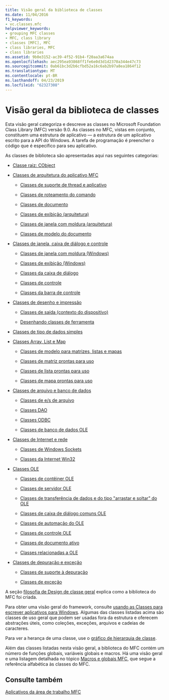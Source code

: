 ```yaml
---
title: Visão geral da biblioteca de classes
ms.date: 11/04/2016
f1_keywords:
- vc.classes.mfc
helpviewer_keywords:
- grouping MFC classes
- MFC, class library
- classes [MFC], MFC
- class libraries, MFC
- class libraries
ms.assetid: 9b0e3152-ac39-4f52-91b4-f20aa3a674aa
ms.openlocfilehash: aec295ea93868ff1fe6e0d3d1d2370a344e47c73
ms.sourcegitcommit: 0ab61bc3d2b6cfbd52a16c6ab2b97a8ea1864f12
ms.translationtype: MT
ms.contentlocale: pt-BR
ms.lasthandoff: 04/23/2019
ms.locfileid: "62327308"
---
```

# <a name="class-library-overview"></a>Visão geral da biblioteca de classes

Esta visão geral categoriza e descreve as classes no Microsoft Foundation Class Library (MFC) versão 9.0. As classes no MFC, vistas em conjunto, constituem uma estrutura de aplicativo — a estrutura de um aplicativo escrito para a API do Windows. A tarefa de programação é preencher o código que é específico para seu aplicativo.

As classes de biblioteca são apresentadas aqui nas seguintes categorias:

- [Classe raiz: CObject](../mfc/root-class-cobject.md)

- [Classes de arquitetura do aplicativo MFC](../mfc/mfc-application-architecture-classes.md)

   - [Classes de suporte de thread e aplicativo](../mfc/application-and-thread-support-classes.md)

   - [Classes de roteamento do comando](../mfc/command-routing-classes.md)

   - [Classes de documento](../mfc/document-classes.md)

   - [Classes de exibição (arquitetura)](../mfc/view-classes-architecture.md)

   - [Classes de janela com moldura (arquitetura)](../mfc/frame-window-classes-architecture.md)

   - [Classes de modelo do documento](../mfc/document-template-classes.md)

- [Classes de janela, caixa de diálogo e controle](../mfc/window-dialog-and-control-classes.md)

   - [Classes de janela com moldura (Windows)](../mfc/frame-window-classes-windows.md)

   - [Classes de exibição (Windows)](../mfc/view-classes-windows.md)

   - [Classes da caixa de diálogo](../mfc/dialog-box-classes.md)

   - [Classes de controle](../mfc/control-classes.md)

   - [Classes da barra de controle](../mfc/control-bar-classes.md)

- [Classes de desenho e impressão](../mfc/drawing-and-printing-classes.md)

   - [Classes de saída (contexto do dispositivo)](../mfc/output-device-context-classes.md)

   - [Desenhando classes de ferramenta](../mfc/drawing-tool-classes.md)

- [Classes de tipo de dados simples](../mfc/simple-data-type-classes.md)

- [Classes Array, List e Map](../mfc/array-list-and-map-classes.md)

   - [Classes de modelo para matrizes, listas e mapas](../mfc/template-classes-for-arrays-lists-and-maps.md)

   - [Classes de matriz prontas para uso](../mfc/ready-to-use-array-classes.md)

   - [Classes de lista prontas para uso](../mfc/ready-to-use-list-classes.md)

   - [Classes de mapa prontas para uso](../mfc/ready-to-use-map-classes.md)

- [Classes de arquivo e banco de dados](../mfc/file-and-database-classes.md)

   - [Classes de e/s de arquivo](../mfc/file-i-o-classes.md)

   - [Classes DAO](../mfc/dao-classes.md)

   - [Classes ODBC](../mfc/odbc-classes.md)

   - [Classes de banco de dados OLE](../mfc/ole-db-classes.md)

- [Classes de Internet e rede](../mfc/internet-and-networking-classes.md)

   - [Classes de Windows Sockets](../mfc/windows-sockets-classes.md)

   - [Classes da Internet Win32](../mfc/win32-internet-classes.md)

- [Classes OLE](../mfc/ole-classes.md)

   - [Classes de contêiner OLE](../mfc/ole-container-classes.md)

   - [Classes de servidor OLE](../mfc/ole-server-classes.md)

   - [Classes de transferência de dados e do tipo "arrastar e soltar" do OLE](../mfc/ole-drag-and-drop-and-data-transfer-classes.md)

   - [Classes de caixa de diálogo comuns OLE](../mfc/ole-common-dialog-classes.md)

   - [Classes de automação do OLE](../mfc/ole-automation-classes.md)

   - [Classes de controle OLE](../mfc/ole-control-classes.md)

   - [Classes de documento ativo](../mfc/active-document-classes.md)

   - [Classes relacionadas a OLE](../mfc/ole-related-classes.md)

- [Classes de depuração e exceção](../mfc/debugging-and-exception-classes.md)

   - [Classes de suporte à depuração](../mfc/debugging-support-classes.md)

   - [Classes de exceção](../mfc/exception-classes.md)

A seção [filosofia de Design de classe geral](../mfc/general-class-design-philosophy.md) explica como a biblioteca do MFC foi criada.

Para obter uma visão geral do framework, consulte [usando as Classes para escrever aplicativos para Windows](../mfc/using-the-classes-to-write-applications-for-windows.md). Algumas das classes listadas acima são classes de uso geral que podem ser usadas fora da estrutura e oferecem abstrações úteis, como coleções, exceções, arquivos e cadeias de caracteres.

Para ver a herança de uma classe, use o [gráfico de hierarquia de classe](../mfc/hierarchy-chart.md).

Além das classes listadas nesta visão geral, a biblioteca do MFC contém um número de funções globais, variáveis globais e macros. Há uma visão geral e uma listagem detalhada no tópico [Macros e globais MFC](../mfc/reference/mfc-macros-and-globals.md), que segue a referência alfabética às classes do MFC.

## <a name="see-also"></a>Consulte também

[Aplicativos da área de trabalho MFC](../mfc/mfc-desktop-applications.md)
